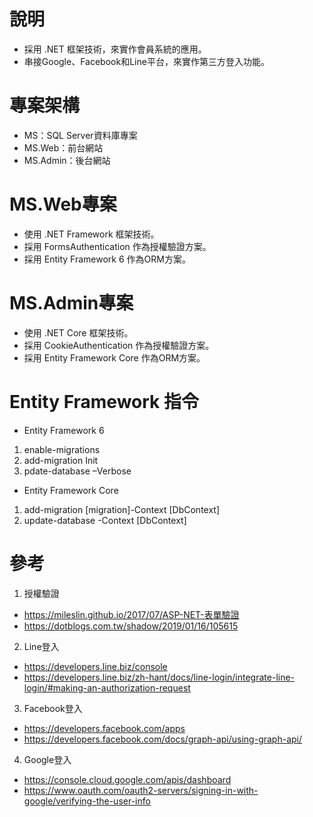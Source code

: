 # 說明
- 採用 .NET 框架技術，來實作會員系統的應用。
- 串接Google、Facebook和Line平台，來實作第三方登入功能。

# 專案架構
- MS：SQL Server資料庫專案
- MS.Web：前台網站
- MS.Admin：後台網站

# MS.Web專案
- 使用 .NET Framework 框架技術。
- 採用 FormsAuthentication 作為授權驗證方案。
- 採用 Entity Framework 6 作為ORM方案。

# MS.Admin專案
- 使用 .NET Core 框架技術。
- 採用 CookieAuthentication 作為授權驗證方案。
- 採用 Entity Framework Core 作為ORM方案。

# Entity Framework 指令
- Entity Framework 6
1. enable-migrations
2. add-migration Init
3. pdate-database –Verbose
- Entity Framework Core
1. add-migration [migration]-Context [DbContext]
2. update-database -Context [DbContext]

# 參考
1. 授權驗證
- https://mileslin.github.io/2017/07/ASP-NET-表單驗證
- https://dotblogs.com.tw/shadow/2019/01/16/105615
2. Line登入
- https://developers.line.biz/console
- https://developers.line.biz/zh-hant/docs/line-login/integrate-line-login/#making-an-authorization-request
3. Facebook登入
- https://developers.facebook.com/apps
- https://developers.facebook.com/docs/graph-api/using-graph-api/
4. Google登入
- https://console.cloud.google.com/apis/dashboard
- https://www.oauth.com/oauth2-servers/signing-in-with-google/verifying-the-user-info
